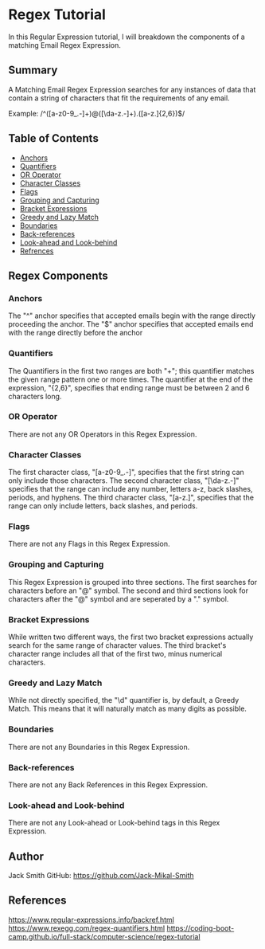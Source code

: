 # Regex Tutorial

In this Regular Expression tutorial, I will breakdown the components of a matching Email Regex Expression.

## Summary

A Matching Email Regex Expression searches for any instances of data that contain a string of characters that fit the requirements of any email.

Example: /^([a-z0-9_\.-]+)@([\da-z\.-]+)\.([a-z\.]{2,6})$/

## Table of Contents

- [Anchors](#anchors)
- [Quantifiers](#quantifiers)
- [OR Operator](#or-operator)
- [Character Classes](#character-classes)
- [Flags](#flags)
- [Grouping and Capturing](#grouping-and-capturing)
- [Bracket Expressions](#bracket-expressions)
- [Greedy and Lazy Match](#greedy-and-lazy-match)
- [Boundaries](#boundaries)
- [Back-references](#back-references)
- [Look-ahead and Look-behind](#look-ahead-and-look-behind)
- [Refrences](#references) 

## Regex Components

### Anchors

The "^" anchor specifies that accepted emails begin with the range directly proceeding the anchor.  The "$" anchor specifies that accepted emails end with the range directly before the anchor

### Quantifiers

The Quantifiers in the first two ranges are both "+"; this quantifier matches the given range pattern one or more times.  The quantifier at the end of the expression, "{2,6}", specifies that ending range must be between 2 and 6 characters long.

### OR Operator

There are not any OR Operators in this Regex Expression.

### Character Classes

The first character class, "[a-z0-9_\.-]", specifies that the first string can only include those characters.  The second character class, "[\da-z\.-]" specifies that the range can include any number, letters a-z, back slashes, periods, and hyphens.  The third character class, "[a-z\.]", specifies that the range can only include letters, back slashes, and periods.

### Flags

There are not any Flags in this Regex Expression.

### Grouping and Capturing

This Regex Expression is grouped into three sections.  The first searches for characters before an "@" symbol.  The second and third sections look for characters after the "@" symbol and are seperated by a "." symbol.

### Bracket Expressions

While written two different ways, the first two bracket expressions actually search for the same range of character values.  The third bracket's character range includes all that of the first two, minus numerical characters.

### Greedy and Lazy Match

While not directly specified, the "\d" quantifier is, by default, a Greedy Match.  This means that it will naturally match as many digits as possible.

### Boundaries

There are not any Boundaries in this Regex Expression.

### Back-references

There are not any Back References in this Regex Expression.

### Look-ahead and Look-behind

There are not any Look-ahead or Look-behind tags in this Regex Expression.

## Author

Jack Smith
GitHub: https://github.com/Jack-Mikal-Smith

## References

https://www.regular-expressions.info/backref.html
https://www.rexegg.com/regex-quantifiers.html
https://coding-boot-camp.github.io/full-stack/computer-science/regex-tutorial
